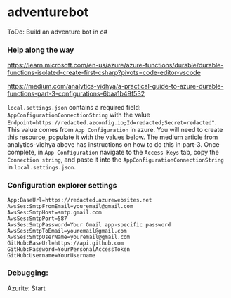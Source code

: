 
# adventurebot

ToDo: Build an adventure bot in c#

### Help along the way

https://learn.microsoft.com/en-us/azure/azure-functions/durable/durable-functions-isolated-create-first-csharp?pivots=code-editor-vscode

https://medium.com/analytics-vidhya/a-practical-guide-to-azure-durable-functions-part-3-configurations-6baa1b49f532


`local.settings.json` contains a required field: `AppConfigurationConnectionString` with the value `Endpoint=https://redacted.azconfig.io;Id=redacted;Secret=redacted"`. This value comes from `App Configuration` in azure. You will need to create this resource, populate it with the values below. The medium article from analytics-vidhya above has instructions on how to do this in part-3. Once complete, in `App Configuration` navigate to the `Access Keys` tab, copy the `Connection string`, and paste it into the `AppConfigurationConnectionString` in `local.settings.json`.

### Configuration explorer settings
```
App:BaseUrl=https://redacted.azurewebsites.net
AwsSes:SmtpFromEmail=youremail@gmail.com
AwsSes:SmtpHost=smtp.gmail.com
AwsSes:SmtpPort=587
AwsSes:SmtpPassword=Your Gmail app-specific password
AwsSes:SmtpToEmail=youremail@gmail.com
AwsSes:SmtpUserName=youremail@gmail.com
GitHub:BaseUrl=https://api.github.com
GitHub:Password=YourPersonalAccessToken
GitHub:Username=YourUsername
```

### Debugging:

Azurite: Start
